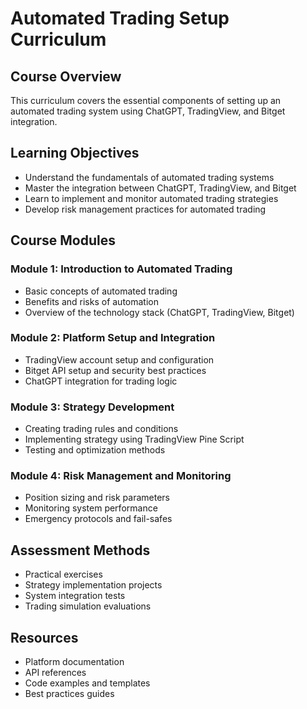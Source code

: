 # Automated Trading Setup Curriculum

## Course Overview
This curriculum covers the essential components of setting up an automated trading system using ChatGPT, TradingView, and Bitget integration.

## Learning Objectives
- Understand the fundamentals of automated trading systems
- Master the integration between ChatGPT, TradingView, and Bitget
- Learn to implement and monitor automated trading strategies
- Develop risk management practices for automated trading

## Course Modules

### Module 1: Introduction to Automated Trading
- Basic concepts of automated trading
- Benefits and risks of automation
- Overview of the technology stack (ChatGPT, TradingView, Bitget)

### Module 2: Platform Setup and Integration
- TradingView account setup and configuration
- Bitget API setup and security best practices
- ChatGPT integration for trading logic

### Module 3: Strategy Development
- Creating trading rules and conditions
- Implementing strategy using TradingView Pine Script
- Testing and optimization methods

### Module 4: Risk Management and Monitoring
- Position sizing and risk parameters
- Monitoring system performance
- Emergency protocols and fail-safes

## Assessment Methods
- Practical exercises
- Strategy implementation projects
- System integration tests
- Trading simulation evaluations

## Resources
- Platform documentation
- API references
- Code examples and templates
- Best practices guides